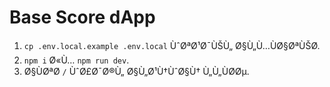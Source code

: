 ﻿# Base Score dApp

1. `cp .env.local.example .env.local` ÙˆØªØ¹Ø¯ÙŠÙ„ Ø§Ù„Ù…ÙØ§ØªÙŠØ­.
2. `npm i` Ø«Ù… `npm run dev`.
3. Ø§ÙØªØ­ `/` ÙˆØ£Ø¯Ø®Ù„ Ø§Ù„Ø¹Ù†ÙˆØ§Ù† Ù„Ù„ÙØ­Øµ.